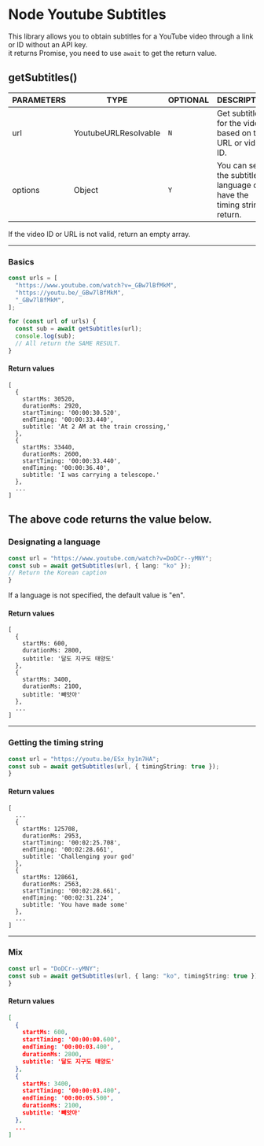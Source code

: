 # Node Youtube Subtitles  
This library allows you to obtain subtitles for a YouTube video through a link or ID without an API key.  
it returns Promise, you need to use `await` to get the return value.  
## getSubtitles()  
| PARAMETERS 	| TYPE 	| OPTIONAL 	| DESCRIPTION 	|
|---	|---	|---	|---	|
| url 	| YoutubeURLResolvable 	| `N` 	| Get subtitles for the video based on the URL or video ID. 	|
| options 	| Object 	| `Y` 	| You can set the subtitle language or have the timing string return.  	|    

If the video ID or URL is not valid, return an empty array.  

---
### Basics
```ts
const urls = [
  "https://www.youtube.com/watch?v=_GBw7lBfMkM",
  "https://youtu.be/_GBw7lBfMkM",
  "_GBw7lBfMkM",
];

for (const url of urls) {
  const sub = await getSubtitles(url);
  console.log(sub);
  // All return the SAME RESULT.
}
```
#### Return values 
```
[
  {
    startMs: 30520,
    durationMs: 2920,
    startTiming: '00:00:30.520',
    endTiming: '00:00:33.440',
    subtitle: 'At 2 AM at the train crossing,'
  },
  {
    startMs: 33440,
    durationMs: 2600,
    startTiming: '00:00:33.440',
    endTiming: '00:00:36.40',
    subtitle: 'I was carrying a telescope.'
  },
  ...
]
```
The above code returns the value below.  
---
### Designating a language
```ts
const url = "https://www.youtube.com/watch?v=DoDCr--yMNY";
const sub = await getSubtitles(url, { lang: "ko" });
// Return the Korean caption
}
```
If a language is not specified, the default value is "en".  
#### Return values 
```
[
  {
    startMs: 600,
    durationMs: 2800,
    subtitle: '달도 지구도 태양도'
  },
  {
    startMs: 3400,
    durationMs: 2100,
    subtitle: '빼앗아'
  },
  ...
]
```
---
### Getting the timing string
```ts
const url = "https://youtu.be/ESx_hy1n7HA";
const sub = await getSubtitles(url, { timingString: true });
}
```
#### Return values 
```
[
  ...
  {
    startMs: 125708,
    durationMs: 2953,
    startTiming: '00:02:25.708',
    endTiming: '00:02:28.661',
    subtitle: 'Challenging your god'
  },
  {
    startMs: 128661,
    durationMs: 2563,
    startTiming: '00:02:28.661',
    endTiming: '00:02:31.224',
    subtitle: 'You have made some'
  },
  ...
]
```
---
### Mix
```ts
const url = "DoDCr--yMNY";
const sub = await getSubtitles(url, { lang: "ko", timingString: true });
}
```
#### Return values 
```json
[
  {
    startMs: 600,
    startTiming: '00:00:00.600',
    endTiming: '00:00:03.400',
    durationMs: 2800,
    subtitle: '달도 지구도 태양도'
  },
  {
    startMs: 3400,
    startTiming: '00:00:03.400',
    endTiming: '00:00:05.500',
    durationMs: 2100,
    subtitle: '빼앗아'
  },
  ...
]
```